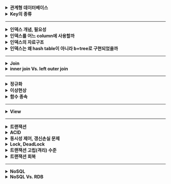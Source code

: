 
<details>
    <summary><b>관계형 데이터베이스</b></summary> 

# 관계형 데이터베이스란?

관계형 데이터베이스란, 데이터를 하나 이상의 행과 열로 이루어진 테이블(또는 '관계')에 저장하고 테이블간 데이터의 고유값(Primary Key)을 참조하여 서로 종속되는 관계를 표현하는 데이터 베이스 구조를 말한다.

## 관계형 데이터베이스는 왜 사용할까

### 관계형 데이터베이스의 이점

- RDB는 테이블 구조를 사용하므로 직관적인 데이터 표현 방법을 제공
- 조인 기능을 활용하여 여러 데이터간의 관계를 쉽게 이해하고, 관련된 데이터에 쉽게 접근할 수 있다.
- 데이터의 `무결성`을 보장하고, `중복을 최소화`할 수 있다.

### 단점

- 기존에 작성된 스키마 변경이 어렵다.
    - 이미 생성된 테이블에서 컬럼의 확장이 어렵다.
    - 새로 추가된 컬럼에 대해서 기존 데이터들에게 기본값이나 null을 할당해야한다.

**※ Reference**

- https://cloud.google.com/learn/what-is-a-relational-database?hl=ko#section-2


</details> 

<details>
    <summary><b>Key의 종류</b></summary> 


# Key

![image](https://user-images.githubusercontent.com/65555299/233393071-618e8537-73e9-4125-a514-75801dc2d188.png)


### 슈퍼키(Super Key)

- `유일성`의 특성을 만족하는 속성 또는 속성들의 집합
- 유일성(uniqueness): 하나의 릴레이션에서 키로 지정된 속성 값이 튜플마다 다를 때 `유일성`을 만족한다.

### 후보키(Candidate Key)

- `유일성`과 `최소성`을 만족하는 속성 또는 속성들의 집합
- 최소성(minimality):
    - 꼭 필요한 최소한의 속성들로 `유일성`을 만족시킬 수 있는지를 나타내는 특성
    - 하나의 속성으로 구성된 키는 당연히 최소성을 만족
- 속성 2개로 이루어진 속성 집합이 `유일성`을 만족하지만, 속성 1개로도 유일성을 만족한다면 해당 속성 집합은 `최소성`을 만족시키지 못하는 것이다.
    - (고객아이디, 고객이름) 은 `유일성`은 만족하나, (고객아이디) 만으로 `유일성`을 만족하므로 (고객아이디, 고객이름) 는 `최소성`을 만족시키지 못함. 따라서 후보키가 될 수 없다.


### 기본키(Primary Key)

- **_후보키 중 선택한 main key로써, 각 row를 유일하게 구분하는 컬럼 또는 컬럼 집합_**
- **_기본키는 널 값을 가질 수 없고, 중복된 값을 가질 수 없다._**
- 기본키는 테이블 당 1개만 지정해야 한다.
- 기본키를 선택하는 기준
    - 널 값을 가질 수 있는 속성이 포함된 후보키는 기본키로 부적합하다.
    - 값이 자주 변경될 수 있는 속성이 포함된 후보키는 기본키로 부적합하다.
        - 값이 변경되면 변경될 때마다 기본키의 값으로 적합한지 확인해야한다.
    - 단순한 후보키를 기본키로 선택한다.
        - 자릿수가 적은 정수나 단순 문자열이 단순한 후보키


### 대체키(Alternate Key)

- 기본키로 선택되지 못한 후보키들

### 외래키(Foreign Key)

- **_다른 테이블의 기본키를 그대로 참조하는 컬럼_**
- _참조되는 릴레이션의 기본키가 아닌 다른 속성을 외래키가 참조한다면 어떻게 될까?_
    - 기본키가 아닌 속성은 튜플을 유일하게 구별하기 어렵기 때문에 참조되는 릴레이션에서 관련있는 튜플을 검색 못할 수도 있다.

### Composite Key

<img width="300" alt="image" src="https://user-images.githubusercontent.com/65555299/233396526-bc7febd2-7d18-43dc-8aac-38fa78aae516.png">

- 테이블에서 튜플을 식별할 수 있는 두 개 이상의 컬럼으로 구성된 후보키를 말한다.

</details> 

---

<details>
    <summary><b>인덱스 개념, 필요성</b></summary>

# 인덱스

**개요**

<img src="https://velog.velcdn.com/images/balparang/post/4ebf9e54-df43-4442-8b22-a4e1e40cb512/image.png" width="400">

위 같은 테이블에서 age가 20인 행을 찾기 위해서 컴퓨터는 모든 row를 순차적으로 탐색할 것이다. 행이 많아진다면 이런 방식은 많은 시간이 소요될 수 밖에 없다.

<img src="https://velog.velcdn.com/images/balparang/post/68a3af2b-f8d9-43c2-8dea-a8145a848b40/image.png" width="400">

따라서 컬럼을 복제해서 정렬해둔 다음에 이분 탐색으로 빠르게 행을 찾아 나간다.

### 인덱스

<img src="https://img1.daumcdn.net/thumb/R1280x0/?scode=mtistory2&fname=https%3A%2F%2Fblog.kakaocdn.net%2Fdn%2FcBQD97%2FbtqKRtpm2pl%2Frmo7jTbiiE9tsSQsUg0JPK%2Fimg.png">

- 인덱스
  - 자료를 쉽고 빠르게 찾을 수 있도록 만든 데이터 구조. 책의 색인을 통해 원하는 정보를 빠르게 찾는 것처럼 인덱스도 그와 같은 역할
- 데이터베이스의 Index
  - _**추가적인 쓰기 작업과 저장 공간을 활용하여 데이터베이스 테이블의 검색 속도를 향상시키기 위한 자료구조**_
  - 원하는 데이터를 빨리 찾기 위해 **_투플의 키 값에 대한 물리적 위치_** 를 기록해둔 자료구조이다.

### Index를 사용하는 이유

- Table에 데이터를 지속적으로 저장하게 되면 내부적으로 순서 없이 쌓이게 된다.
- 특정 조건을 만족하는 데이터를 찾고자 WHERE절을 사용한다면 Table의 ***튜플을 처음부터 끝까지 모두 접근하여 검색조건과 일치하는지 비교하는 과정(=`Table Full Scan`)*** 이 필요하다.
- 특정 컬럼에 대한 Index를 생성해 놓은 경우 해당 속성에 대하여 `search-key`가 정렬되어 저장되어 있기 때문에 조건 검색(SELECT ~ WHERE) 속도가 굉장히 빠르다.

## Index 구조

- 인덱스는 B Tree, B+Tree, Hash, Bitmap 등으로 구현 가능
  - 일반적인 RDBMS는 B+Tree를 주로 사용
- 인덱스를 생성하면 **_특정 컬럼의 값을 기준으로 정렬하여 물리적 위치와 함께 별도 파일에 저장_** 된다.
  - 리프 노드에는 해당 데이터의 저장 위치에 대응하는 rowID(RID, Row Identify, 테이블의 행에 대한 논리적 위치)를 가지고 있어 찾고자 하는 행을 바로 찾을 수 있다.
- 인덱스에 저장되는 속성 값을 `search-key`값이라고 하고, 실제 데이터의 물리적 위치를 저장한 값을 `pointer` 라고 한다.
- **_인덱스는 순서대로 정렬된 `search-key`값과 `pointer`값만 저장하기 때문에 table 보다 적은 공간을 차지한다._**

### Index의 관리

DBMS는 index를 항상 정렬된 상태를 최신으로 유지해야 원하는 값을 빠르게 탐색 가능. 따라서 `INSERT`, `UPDATE`, `DELETE`문이 수행된다면 다음과 같은 연산이 추가적으로 필요하고 그에 따라 오버헤드가 발생한다.

- `INSERT`: 새로운 데이터에 대한 인덱스를 추가한다.
- `UPDATE`: 기존의 인덱스를 `사용하지 않음`으로 처리하고, 갱신된 데이터에 대해 인덱스를 추가한다.
- `DELETE`: 삭제하는 데이터의 인덱스를 `사용하지 않음`으로 처리


## 인덱스의 장단점

### 장점

- **_최대 장점은 검색 속도 향상(`SELECT~WHERE~`)이다._**
  - 데이터 검색 시 모든 튜플을 순차적으로 검색, 비교하는 `Table Full Scan`을 하지 않고 인덱스에 정렬된 데이터를 통해 빠르게 원하는 튜플에 접근 가능
- SELECT문 외에도 UPDATE문이나 DELETE문의 성능도 함께 향상된다. 해당 연산을 수행하려면 해당 대상을 조회해야만 작업을 할 수 있기 때문
  ```sql
  // 'haero'라는 이름을 업데이트 해주기 위해서는 'haero'를 조회해야 한다.
  UPDATE USER SET NAME = `haero77` WHERE NAME = 'haero';
  ```

### 단점 2가지

1. 추가 저장 공간 필요
  - Index를 생성하면 Index 자료구조를 위한 공간이 추가적으로 필요.
  - 보통 테이블 크기의 10% 공간을 차지.
2. 느린 데이터 변경 작업
  - 검색이 아닌 데이터 변경 작업, 즉 `INSERT`, `UPDATE`, `DELETE`가 자주 발생하면 성능이 나빠질 수 있다.
  - 보통 B+Tree 구조의 경우 데이터를 변경할 때마다 트리 구조가 변경될 수 있다. 즉, **_인덱스를 재구성하기 위한 오버헤드가 발생_** 한다.

<br>

# 기타

### 인덱스는 언제 사용하면 좋을까?

- `INSERT`, `UPDATE`, `DELETE가` **_자주 발생하지 않는 컬럼_**
  - 삽입, 수정, 삭제가 빈번한 속성에 인덱스를 걸면 인덱스의 크기가 비대해져서 성능이 오히려 저하되는 역효과 발생
  - `UPDATE`와 `DELETE`는 기존의 인덱스를 삭제하지 않고 `사용하지 않음` 처리를 한다.
    - 어떤 테이블에 `UPDATE`, `DELETE`가 자주 발생한다면 실제 데이터는 10만 건이지만, 인덱스는 100만 건이 넘어가므로 SQL문 처리 시 비대해진 인덱스에 의해 오히려 성능 하락 가능성 있음.
- JOIN이나 WHERE 또는 ORDER BY에 자주 사용되는 컬럼

### 기본키는 인덱스가 필요없다.

Primary Key의 경우 자동으로 정렬이 되어있기 때문에 굳이 인덱스를 만들 필요 없다. 이것을 `클러스터형 인덱스`라고 한다.

---

**※ Reference**

- [index가 뭔지 설명해보세요 (개발면접시간) - 코딩애플](https://www.youtube.com/watch?v=iNvYsGKelYs)
- [[Database] 인덱스(index)란? - 망나니 개발자](https://mangkyu.tistory.com/96)
- [[MySQL] B-Tree로 인덱스(Index)에 대해 쉽고 완벽하게 이해하기 - 망나니개발자](https://mangkyu.tistory.com/286)

---

### 추가적으로 공부해 볼 것

- 왜 JOIN절에 인덱스를 사용하는 것이 좋을까?
- 인덱스 Random Access

---

</details> 

<details>
    <summary><b>인덱스를 어느 column에 사용할까</b></summary> 

## ⭐️⭐️ 인덱스를 어느 컬럼에 사용하는 것이 좋을까?

- 인덱스는 `WHERE` 절에서 ***자주 조회되고, 수정 빈도가 낮으며, 카디널리티는 높고, 선택도가 낮은 컬럼***을 선택해서 설정하는 것이 가장 좋다.

| 기준                 | 적합성                          |
|--------------------|------------------------------|
| 카디널리티(Cardinality) | 높을수록 적합(데이터 중복이 적을수록 적합)     |
| 선택도(Selectivity)   | 낮을수록 적합                      |
| 조회 활용도             | 높을수록 적합(WHERE절에서 많이 사용되면 적합) |
| 수정 빈도              | 낮을 수록 적합                     |

> 💡 `카디널리티`란?
>   - ***데이터가 중복되지 않는 정도***를 뜻한다. 데이터가 중복되지 않을수록 카디널리티가 높다.
>   - 예) 주민등록번호는 중복되는 값이 없으므로 카디널리티가 높다.
>   - 예) 성별의 경우 [Male/Female] 값이 중복되어 카디널리티가 낮다.

> 💡 `선택도`란?
>   - ***데이터에서 특정 값을 잘 골라낼 수 있는 정도***를 뜻한다.
>   - 선택도가 1이면 모든 데이터가 unique함을 의미한다.

### Index를 효과적으로 사용하는 방법

- SELECT WHERE 절에 자주 사용되는 컬럼에 대해 인덱스르 생성하는 것이 좋다.
  - 인덱스는 `SELECT~ WHERE~` 절에서 검색 성능을 향상시키기 위해서 사용한다. 따라서 조회가 발생하지 않으면 인덱스를 사용할 필요가 없다.
- 데이터 수정 빈도가 낮을수록 적합하다.
  - `INSERT`, `UPDATE`, `DELETE` 작업 시 데이터에 변화가 생기므로 인덱스를 재구성하는 오버헤드가 발생한다.
- 데이터 중복이 적은 컬럼에 사용하자
  - 데이터 중복이 많은 컬럼은 인덱스 효과가 별로 없다.
  - 성별의 경우 종류가 Male, Female 두 가지 밖에 없으므로 인덱스를 생성하지 않는 것이 좋다.
  - `선택도(Selectivity)`가 낮을 때 유리(보통 5~10% 이내).
    - ~~🤔 데이터가 이미 잘 골라진다면 인덱스를 사용해서 얻는 효과가 미미하므로?~~
- 데이터의 양이 많을 수록 인덱스로 인한 성능향상이 더 크다.
  - 데이터가 10개 밖에 되지 않으면 `Full Table Scan` 시간이 얼마 걸리지 않는다. 이런 경우 굳이 인덱스를 사용할 필요가 없다.
  - 데이터의 양이 적다면 index의 혜택보단 손해가 더 클 수 있다.
- Join 조건으로 자주 사용되는 컬럼의 경우
- 한 테이블에 인덱스가 너무 많으면 데이터 수정 시 소요되는 시간이 너무 길어질 수 있다. (테이블 당 4~5개 정도 권)

</details> 

<details>
    <summary><b>인덱스의 자료구조</b></summary> 

# 인덱스의 자료구조

## Hash Table

![](https://img1.daumcdn.net/thumb/R1280x0/?scode=mtistory2&fname=https%3A%2F%2Fblog.kakaocdn.net%2Fdn%2FRpMoO%2FbtqKMzdg9TX%2FXYkGt2kqE0hr9rqhHx3o3K%2Fimg.png)

- `해시 테이블`: `Key-Value` 구조로 데이터를 저장하고 빠른 데이터 검색이 필요할 때 유용하다.
- 해시 테이블 기반의 DB 인덱스는 컬럼의 값을 Key로, 데이터의 위치를 Value로 사용하여 컬럼의 값으로 생성된 해시를 통해 인덱스를 구현

### Hash Index가 DB의 Index 구조로 적합하지 않은 이유

- Hash Index는 데이터 검색시 시간복잡도가 O(1)이므로, 데이터 검색 시 속도가 빠르다.
- 단, ***Hash Index의 경우 등호(`=`)연산에만 특화되었으므로, DB 인덱스에서 사용하기에는 제한적***이다.
- _**데이터가 조금이라도 달라지면 Hash Function은 다른 Hash값을 생성하므로, 부등호 연산(>, <)이 자주 사용되는 DB 검색에선는 Hash Index 가 적합하지 않다.**_
- 예) "나는"으로 시작하는 모든 데이터를 검색하기 위한 쿼리문은 인덱스의 혜택을 전혀 받지 못한다. 따라서 일반적으로 DBMS는 `B+Tree` 자료구조를 이용한다.

# B+Tree Index

### BST

<img src="https://velog.velcdn.com/images/balparang/post/dccce2c7-d551-4c48-b6a1-9a935b0e3f25/image.png" width="500">

### B Tree (B 트리)

<img src="https://velog.velcdn.com/images/balparang/post/0ae593cc-1541-479c-81fc-7a139c8fa418/image.png" width="500">

- BST 구조에서 노드마다 데이터를 2개 이상 저장하여 검색 속도를 강화
- BST 에서는 2번의 이동으로 1~7 이동 가능했지만 B-Tree를 이용하여 두 번의 이동으로 1~13 검색이 가능해졌다.

## B+Tree

<img src="https://velog.velcdn.com/images/balparang/post/12b5d094-5a4c-4d53-a149-bb990ffc5243/image.png" width="500">

<img src="https://velog.velcdn.com/images/balparang/post/0c36112b-1c74-4f73-b1d9-5f8515ce9192/image.png" width="500">

- DB의 인덱스를 위해 **_자식 노드가 2개 이상인 B-Tree를 개선시킨 자료구조._**

> 참고) B+Tree의 B는 Balance!

### B+Tree가 DB Index를 위한 자료구조로 적합한 이유

1. **_항상 정렬된 상태를 유지하여 부등호 연산에 유리하다._**
2. 데이터 탐색뿐 아니라, 삽입/수정/삭제 시에도 항상 O(logN)의 시간 복잡도를 갖는다.

<img src="https://velog.velcdn.com/images/balparang/post/ed1f3105-d35f-4c6a-8995-391a71cbbe4d/image.png">

`박현지`보다 작은 값들을 가리키는 포인터를 저장 & `박현지`보다 크거나 같은 값들을 가리키는 포인터를 저장

### B+Tree 실제 구조

<img src="https://velog.velcdn.com/images/balparang/post/364b227f-7c26-43f5-808e-405938ee0f80/image.png">

- 리프노드만 데이터를 갖는다. 리프노드가 아닌 노드는 데이터가 아니라 어디로 이동해야할지 가이드(=포인터)만 갖는다.
- 리프노드에는 데이터들이 `search-key`를 기준으로 정렬되어있다.
- _**리프노드는 LinkedList로 연결되어 범위 검색이 쉬워진다.**_
  - B-Tree 의 경우 범위를 벗어나는 데이터를 검색할 경우 상위 노드로 이동해서 데이터가 있는 노드로 이동해야한다.
  - B+Tree는 데이터 노드의 범위를 벗어나는 데이터를 검색할 경우 상위 노드로 이동하지 않고 다음 데이터 노드로 이동하면 된다.
- 부등호가 있는 `SELECT WHERE` 절 동작 예시
  - `SELECT * FROM STUDENT WHERE 이름 >= '배준석';` 실행
  - 루트노드 `박현지` 로 이동
  - `배준석`이 비교대상 `박현지`보다 크므로 오른쪽 포인터 타고 뎁스가 1인 노드로 이동
  - `배준석`이 비교대상 `정재헌`보다 작으므로 왼쪽 포인터 타고 리프노드로 이동
  - 이름이 `배준석` 이상인 데이터를 SELECT

---

**※ Reference**

- [index가 뭔지 설명해보세요 (개발면접시간) - 코딩애플](https://www.youtube.com/watch?v=iNvYsGKelYs)
- [[Database] 인덱스(index)란? - 망나니 개발자](https://mangkyu.tistory.com/96)
- [[MySQL] B-Tree로 인덱스(Index)에 대해 쉽고 완벽하게 이해하기 - 망나니개발자](https://mangkyu.tistory.com/286)

</details> 

<details>
    <summary><b>인덱스는 왜 hash table이 아니라 b+tree로 구현되었을까</b></summary>


### 🆀 데이터를 검색을 할 때 해시 테이블의 시간복잡도는 O(1)이고 B+Tree는 O(logN)으로 더 느린데 왜 인덱스는 해시 테이블이 아니라 B+Tree로 구현되었을까요?

- Hash Index의 경우 등호연산에만 특화되어있다.
- 조금이라도 다른 데이터에 대해서 다른 해시값을 가지므로, 부등호 연산이 많은 DB검색에는 적합하지 않다.
- B+Tree 의 경우 데이터가 저장되는 리프노드가 LinkedList로 연결되어있다. 따라서 범위 검색시 다음 리프노드로 바로 이동할 수 있다.
  - 즉, 부등호 연산이 많은 DB검색에 적합하다.


</details> 

---

<details>
    <summary><b>Join</b></summary> 

# 조인

- 조인(Join): 두 테이블의 공통 컬럼을 기준으로 컬럼 값이 같은 튜플을 수평으로 결합하는 연산
- 두 테이블을 카티전 프로덕트 연산 후 셀렉션 연산을 한 것으로 정의할 수 있다.

- 기본 조인 연산
  - 세타조인
  - 동등조인
  - 자연조인
- 확장된 조인 연산
  - 세미조인
  - 외부조인

## 조인 종류

### 세타조인

- 조인에 참여하는 두 릴레이션의 속성값을 비교하여 조건을 만족하는 투플만 반환
- 세타조인의 '조건': {=, !=, <=, >=, <, >} 중 하나

### 동등조인(=내부조인. inner join)

- 세타조인에서 `=` 연산자를 사용한 조인
- 주로 한 테이블의 기본키와 다른 테이블의 외래키가 같을 때를 조건으로 조인 연산을 수행

### 자연조인

- 동등조인(내부조인)에서 조인에 참여한 속성이 두 번 나오지 않도록 두 번째 속성을 제거한 결과를 반환

### 외부조인

- 자연조인 시 자연 조인에 실패한 투플을 모두 보여주되 _**값이 없는 속성에는 널 값을 채워 반환**_.

### 세미조인

- 자연조인을 한 후 두 릴레이션 중 한쪽 릴레이션의 결과만 반환
- 기호에서 닫힌 쪽 릴레이션의 투플만 반환
  - R ⋉ S: R쪽 릴레이션의 투플만 반환

</details>

<details>
    <summary><b>inner join Vs. left outer join</b></summary> 

- Join 이란 두 개 이상의 테이블을 서로 연결하여 하나의 결과를 만들어 보여주는 것
- inner join 은 두 테이블에 모두 있는 내용만 join되는 방식
- left outer join 은 왼쪽 테이블의 모든 행에 대해서 join 진행
  - 왼쪽 테이블에만 있고 오른쪽 테이블에는 없는 튜플에 대해서는 컬럼값을 null로 표현

<img src="https://velog.velcdn.com/images/balparang/post/51006d45-4ceb-4bce-b974-fbd6c80541fa/image.png" width="500">

</details>

---

<details>
    <summary><b>정규화</b></summary> 

# 정규화

## 정규화란?

- DB설계 과정에서, 잘못 설계된 테이블에 대해 삽입, 삭제, 수정 작업을 하면 이상현상이 발생한다. 이상현상은 DB의 일관성을 훼손하여 `데이터의 무결성`을 깨뜨리는데, 이를 해결하기위해 `함수 종속성`을 파악하여 몇 가지 규칙에 따라 테이블을 분해해야한다. 이와 같이 잘못 설계된 테이블을 수정하여 정상으로 만드는 과정을 정규화라 한다.


## 기본 정규형과 정규화 과정

### 정규화 개념

- 함수 종속성을 이용하여 **릴레이션을 연관성이 있는 속성들로만 구성되도록 분해**해서, 이상 현상이 발생하지 않는 올바른 릴레이션으로 만들어나가는 과정을 `정규화`라고 한다.
- 정규화의 기본 목표는 관련이 없는 함수 종속성은 별개의 릴레이션으로 표현하는 것이다.

- 기본 정규형: 제 1, 2, 3 정규형 + 보이스 코드 정규형
- 고급 정규형: 제 4, 5 정규형

### 제 1정규형

- **_릴레이션의 모든 속성 값이 원자값을 가지면 제1 정규형이라고 한다._**
- 모든 속성이 원자값을 가지도록 여러개의 튜플로 분리

### 제2 정규형

- **_릴레이션이 제1 정규형이고, 기본키가 아닌 모든 속성이 기본키에 완전 함수 종속일 때 제2 정규형이라고 한다._**
- PK가 복합키(Composite Primary Key)로 구성된 경우 2차 정규화를 고려해볼 수 있다.
- 릴레이션의 키가 복합키일 때, 복합키의 일부분이 다른 속성이 결정자인지 여부를 판단하는 것
- 릴레이션의 부분 함수 종속을 제거하고 모든 속성이 기본키에 완전 함수 종속되도록 한다.

<img src="https://velog.velcdn.com/images/balparang/post/95407aaf-9b30-457b-ab6e-be9dabe4e88a/image.png">

- 제2 정규형에 속하더라도, 이상현상이 발생할 수 있다.
  - 함수 종속성이 여러개면 삽입 이상, 갱신 이상, 삭제 이상 발생 가능하다.
    - bronze 등급을 추가하고 싶은데 개체 무결성 제약조건을 위배한다.

### 제3 정규형

- **_릴레이션이 제2 정규형에 속하고, 기본키가 아닌 모든 속성이 기본키에 이행적 함수 종속이 되지 않으면 제3 정규형에 속한다._**
- 릴레이션에서 이행적 함수 종속을 제거해서, 모든 속성이 기본키에 이행적 함수 종속이 되지 않도록 릴레이션을 분해한다.
- PK에 의존하지 않고, 일반 컬럼에 의존하는 컬럼을 분리한다.

> 💡 `이행적 함수 종속`이란? <br><br>
> <img src="https://velog.velcdn.com/images/balparang/post/4860d6af-e29d-479b-8381-e6a84cae070d/image.png" >
> <br>
> 3개의 속성 집합 X, Y, Z에 대해 X가 Y의 결정자이고 Y가 Z의 결정자인 경우를 이행적 함수 종속 되었다고 한다.


### 보이스/코드(BCNF) 정규형

- **_릴레이션의 함수 종속 관계에서 모든 결정자가 후보키이면 보이스/코드 정규형에 속한다._**

![](https://velog.velcdn.com/images/balparang/post/57db6451-5d36-4f15-aec6-41a41c314e64/image.png)

- 모든 속성이 원자값을 가진다 -> 제1 정규형
- 기본키가 아닌 속성이 기본키(복합키)에 완전 함수 종속된다. -> 제2 정규형
- 기본키가 아닌 속성이 기본키에 이행적 함수 종속되지 않는다. -> 제3 정규형

![](https://velog.velcdn.com/images/balparang/post/06cd5b0b-cfb7-4413-8f10-771d40db42b7/image.png)

- 결정자 `담당강사번호`는 후보키가 아니다.

### 무손실 분해

릴레이션을 분해할 때 `무손실 분해` 규칙을 지키며 분해해야 한다.

**무손실 분해란?**

- 분해된 릴레이션들을 자연 조인하여 분해 전의 릴레이션으로 다시 복원할 수 있어야한다는 규칙
- 릴레이션이 의미상 동등한 릴레이션들로 분해되어야 하고, 릴레이션을 분해했을 때 정보 손실이 발생하지 않아야한다.
- 분해된 릴레이션의 관계를 유지하기 위해 분해된 릴레이션에 공통 속성을 한 개 이상 둔다.
  - 공통 속성은 분해된 릴레이션을 다시 원래의 릴레이션으로 복원할 때 조인 속성으로 사용한다.

---

※ Reference

- [제 1-2-3 정규화 & 역정규화 기법 💯 정리](https://inpa.tistory.com/entry/DB-%F0%9F%93%9A-%EC%A0%9C-1-2-3-%EC%A0%95%EA%B7%9C%ED%99%94-%EC%97%AD%EC%A0%95%EA%B7%9C%ED%99%94#%EC%97%AD%EC%A0%95%EA%B7%9C%ED%99%94)
- 데이터베이스 개론 2판 - 김연희 저
- https://dodo000.tistory.com/21

---

## 🗣️ 면접질문

### Q. 정규화란?

- 테이블이 잘못 설계되면 삽입, 수정, 삭제 연산 시 `이상현상`이 발생
- 속성간의 함수 종속성을 파악하여 테이블을 분리하여 `이상현상`을 제거해나가는 과정

### Q. 정규화 장단점

- 장점: 이상현상이 없음. 즉 데이터 불일치나 중요한 정보가 연쇄적으로 삭제되는 일을 방지
- 단점: 정규화를 너무 심하게 하면 조인 성능 문제

### Q. 역정규화를 하는 이유?

역정규화란 정규화를 통해 분리되었던 릴레이션에서 중복을 허용하고 다시 통합하거나 분할하여 구조를 재조정하는 과정입니다. 정규화된 릴레이션은 하나의 릴레이션을 분해하기 때문에 원하는 자료가 하나의 릴레이션에 존재하지 않아 외래키를 이용해 참조해야하는 상황이 잦아집니다. 이는 데이터베이스에 저장된 자료를 검색하는 시간을 증가시키며 성능을 저하시킬 수 있습니다. 따라서 데이터베이스의 물리적 설계 과정에서 성능을 향상시키기 위해 역정규화를 실행합니다. 역정규화의 종류로는 릴레이션 역정규화, 속성 역정규화가 있습니다.

</details>

<details>
    <summary><b>이상현상</b></summary>

## 이상 현상

- 테이블에 투플을 삽입할 때 부득이하게 널 값이 입력되거나, 삭제 시 연쇄삭제 현상이 발생하거나, 수정 시 일관성이 훼손되는 현상


_학생수강 테이블_

| 학생번호 | 학생 이름 | 학과   | 주소       | 강좌이름   | 강의실     |
|------|-------|------|----------|--------|---------|
| 501  | 박지성   | 컴퓨터과 | 영국 맨체스타  | 데이터베이스 | 공학관 110 |
| 401  | 김연아   | 체육학과 | 대한민국 서울  | 데이터베이스 | 공학관 110 |
| 402  | 장미란   | 체육학과 | 대한민국 강원도 | 스포츠경영학 | 체육관 103 |
| 502  | 추신수   | 컴퓨터과 | 미국 클리블랜드 | 자료구조   | 공학관 111 |
| 501  | 박지성   | 컴퓨터과 | 영국 맨체스타  | 자료구조   | 공학과 111 |

### 이상 현상 종류

- **삽입 이상**
  - 새로운 투플 삽입 시 특정 속성에 해당하는 값이 없어 널 값을 입력해야하는 현상
  - 집계함수는 NULL값을 제외하고 연산하므로, 집계함수 사용시 의도와 다른 결과를 만들 수 있다.

| 학생번호 | 학생 이름 | 학과   | 주소      | 강좌이름 | 강의실  |
|------|-------|------|---------|------|------|
| ...  | ...   | ... | ... | ... | ... |
| 403  | 박세리   | 체육학과 | 대한민국 대전 | NULL | NULL |


- **갱신 이상**
  - 투플 수정 시 중복된 데이터의 일부만 수정되어 데이터의 불일치 문제가 일어나는 현상

| 학생번호 | 학생 이름 | 학과   | 주소      | 강좌이름   | 강의실     |
|------|-------|------|---------|--------|---------|
| 501  | 박지성   | 컴퓨터과 | 영국 맨체스타 | 데이터베이스 | 공학관 110 |
| 501  | 박지성   | 컴퓨터과 | 대한민국 서울 | 자료구조   | 공학과 111 |


- **삭제 이상**
  - 투플 삭제 시 같이 저장된 다른 정보까지 연쇄적으로 삭제되는 현상.

    | 학생번호 | 학생 이름 | 학과   | 주소       | 강좌이름   | 강의실     |
            |------|-------|------|--------|--------|---------|
    | 402  | 장미란   | 체육학과 | 대한민국 강원도 | 스포츠경영학 | 체육관 103 |
    - 장미란 학생이 스포츠경영학 과목을 취소해서 투플을 삭제했는데 학생이름, 학과, 주소 정보까지 사라진다.



</details>

<details>
    <summary><b>함수 종속</b></summary>


## 함수 종속성


## 함수 종속

- 정규화를 수행하려면 먼저 릴레이션을 구성하는 속성들 간의 관련성을 판단할 수 있어야한다.
- 정규화 과정에서 고려해야하는 속성들 간의 관련성을 `함수적 종속성`(이하 함수 종속성) 이라고 한다.
- 일반적으로 **릴레이션에 함수적 종속성이 하나 존재하도록 정규화**를 통해 릴레이션을 분해한다.


### 함수적으로 종속되어있다

- 릴레이션을 구성하는 속성들의 부분집합을 X, Y라 할 때, 릴레이션 내의 모든 튜플에서 하나의 X값에 대한 Y값이 항상 하나면 `X가 Y를 함수적으로 결정한다` 또는 `Y가 X에 함수적으로 종속되어있다` 라고 한다. 이렇게 함수적으로 종속하는 성질을 `함수 종속성`이라고 한다.

### 완전 함수 종속과 부분 함수 종속

![](https://velog.velcdn.com/images/balparang/post/53ceb145-0c8a-444c-b53d-96e73ea0f5f0/image.png)

_당첨여부는 {고객아이디, 이벤트번호}에 완전 함수 종속 되어있고, 고객이름은 {고객아이디, 이벤트 번호}에 부분 함수 종속되어있다._

- 완전 함수 종속
  - 속성 집합 Y가 속성 집합 X에 함수적으로 종속되어 있지만, 속성 집합 X 전체에 종속된 것이지 일부분에 종속된 것이 아님을 의미
- 부분 함수 종속
  - 속성 집합 Y가 속성 집합 X 전체가 아닌 일부분으로 함수적으로 종속됨을 의미
  - `결정자`가 여러 개의 속성들로 구성되어있어야 한다.

</details>

---

<details>
    <summary><b>View</b></summary> 


# 뷰

## 뷰의 개념

- 다른 테이블을 기반으로 만들어진 가상 테이블
- 일반 테이블과 달리 데이터를 실제로 저장하고 있지 않다.
- 기본 테이블(물리적인 테이블)을 통해 뷰를 만들거나, 이미 만들어진 뷰를 통해 새로운 뷰를 만들 수 있다.

### 뷰를 통한 기본 테이블의 변화는 제한적이다.

- 검색 연산은 모든 뷰에 수행할 수 있다.
  - 뷰에 대한 SELECT 문이 내부적으로 기본 테이블에 대한 SELECT 문으로 변환
- 뷰에 대해 삽입, 수정, 삭제 연산을 하면 기본 테이블이 변한다.
- ***어떤 튜플을 어떻게 변경해야 할지 명확히 제시하지 못하는 뷰는 변경이 불가능***하다.
  - 기본키를 구성하는 속성이 포함되지 않은 뷰
  - 집계 함수로 새로 계산된 내용을 포함하고 있는 뷰

## 뷰의 장단점

### 장점

1. 질의문을 좀 더 쉽게 작성할 수 있다.
  - 뷰를 미리 만들어 놓으면 사용자가 WHERE 절 없이 뷰를 검색해도 특정 조건을 만족하는 데이터를 바로 검색 가능
2. 데이터의 보안 유지에 도움이 된다.
  - 뷰를 미리 만들어 사용자가 자신에게 제공된 뷰를 통해서만 데이터에 접근 가능하도록 권한을 설정. 데이터를 사용자로부터 보호 가능.
3. 데이터를 좀 더 편리하게 관리 가능.
  - 사용자는 제공된 뷰에 포함되지 않은 기본테이블을 신경 쓸 필요 없다.
  - 제공된 뷰와 관련 없는 다른 테이블의 변화에도 영향을 받지 않는다.

### 단점
- 삽입, 수정, 삭제 연산 시 기본 테이블이 변경될 수 있으므로 주의 해서 사용

## 기타

### 뷰를 삭제하더라도 기본 테이블은 영향을 받지 않는다.

- 뷰를 통해 데이터를 삭제할 때 테이블에 영향이 가는 것이지, 뷰 자체를 삭제한다고 해서 테이블이 영향 받지는 않는다.

</details>

---

<details>
    <summary><b>트랜잭션</b></summary> 


# 트랜잭션

## 트랜잭션이란?

- **_DBMS에서 데이터를 다루는 논리적인 작업 단위_**
- DB의 `무결성`을 유지하며 DB의 상태를 변화시키는 기능 수행
- 트랜잭션이 필요한 이유
  - DB에서 데이터를 다룰 때 장애가 일어나는 경우, 트랜잭션은 ***장애 발생 시 데이터를 복구하는 작업의 단위가 된다.***
  - DB에서 **_여러 작업이 동시에 같은 데이터를 다룰 때, 트랜잭션은 이 작업을 서로 분리하는 단위가 된다._**
- 예) _은행 시스템에서 A에게 100만원을 출금해서 B에게 입금할 때 장애가 생겨 B에게 100만원이 입금이 되지 않았다._
  - 이런 상황은 전산시스템의 치명적인 오류
  - 이처럼 예상치 못하게 데이터 부정합이 발생하는 경우 다시 원상복귀시켜야한다.
  - 출금을 했으면 입금을 마치든지, 아니면 아예 없던 일이 되어야한다.


### 트랜잭션 상태

![](https://blog.kakaocdn.net/dn/bbYMDH/btrbOsjZF2N/le9kHXH4DkZIb67wbfoFw0/img.png)

- 활동(Active)
  - 트랜잭션이 수행되기 시작하여 현재 수행 중인 상태를 활동 상태라고한다.
- 부분완료(Partially Committed)
  - 트랜잭션 수행은 완료되었지만 트랜잭션 수행 결과를 DB에 반영하지 않은 상태
- 완료(Committed)
  - `부분완료` 상태에서 DBMS가 최종적으로 변경내용을 DB에 기록하면 `완료(committed)`상태가 된다.
- 실패(Failed)
  - 트랜잭션을 중간에 중단했거나, 부분완료 상태에서 변경 내용을 DB에 저장하지 못한 상태.
- 철회(Aborted)
  - 트랜잭션을 수행하는데 실패하여, rollback 연산을 수행한 상태
  - 트랜잭션이 `철회` 상태가 되면 트랜잭션이 수행되기 전의 상태로 원상복구한다.

---

**※ Reference**

- [MySQL로 배우는 데이터베이스 개론과 실습](http://www.yes24.com/Product/Goods/77724190)

---

## 🗣️ 면접 대비

### Q. 트랜잭션이란?

- 트랜잭션이란 데이터베이스 내에서 수행되는 작업의 최소 단위
- 데이터베이스의 무결성을 유지하며 DB의 상태를 변화시키는 기능 수행
  - `무결성`: 데이터베이스에 저장된 데이터의 정확성을 지키는 것
- 트랜잭션은 하나 이상의 쿼리를 포함해야하고, ACID라고 불리는 원자성, 일관성, 고립성, 지속성 4가지 규칙을 만족해야한다.

### Q. ACID 원칙?

### Q. COMMIT과 ROLLBACK에 대해 설명해보세요.

- 데이터베이스는 `COMMIT` 과 `ROLLBACK` 명령어를 통해 데이터 무결성을 보장한다.
- `COMMIT`이란 트랜잭션 작업을 완료했다고 확정하는 명령어이다.
  - 트랜잭션 작업 내용을 실제 DB에 저장하고, DB가 변경된다.
- `ROLLBACK`은 작업 중 문제가 발생했을 때, 트랜잭션 처리과정에서 발생한 변경 사항을 취소하고, 이전 `COMMIT`의 상태로 되돌린다.

### Q. ACID 원칙 중, Durability를 DBMS는 어떻게 보장하나요?

### Q. 트랜잭션을 사용해 본 경험이 있나요? 어떤 경우에 사용할 수 있나요?

### Q. DeadLock이 뭔지 설명해주세요.

- DeadLock이란 여러 트랜잭션들이 각각 자신의 데이터에 대하여 락을 획득한 상태에서, 상대방 데이터 대하여 접근하고자 대기를 할 때 교차 대기를 하게 되면서 서로 영원히 기다리는 상태를 말한다.

### Q. Deadlock 을 해결하려면 어떻게 해야 하나요?

- 각 트랜잭션이 실행되기 전에  사용될 모든 데이터를 미리 Locking 해주는 `예방 기법`
- 자원 할당시 time stamp를 사용하여 데드락이 발생하지 않도록 하는 `회피하는 기법`
- 데드락이 발생하면 이를 감지하고 회복시키는 `탐지/회복 기법`

모든 DBMS가 4개의 레벨을 모두 구현하고 있나요? 그렇지 않다면 그 이유는 무엇일까요?
만약 MySQL을 사용하고 있다면, (InnoDB 기준) Undo 영역과 Redo 영역에 대해 설명해 주세요.
그런데, 스토리지 엔진이 정확히 무엇을 하는 건가요?




</details> 

<details>
    <summary><b>ACID</b></summary> 

## 트랜잭션의 성질 - ACID 원칙

트랜잭션은 데이터베이스의 무결성을 유지하기 위해 원자성, 일관성, 고립성, 지속성의 성질을 갖는다.

### Atomicity(원자성)

- 트랜잭션에 포함된 작업은 _**전부 수행되거나, 아니면 전부 수행되지 않아야 한다**_(`all or nothing`)라는 원칙
- 트랜잭션 중간에 장애가 발생하면 롤백을 통해 원자성을 보장한다.

### Consistency(일관성)

- 트랜잭션을 수행하기 전이나 수행한 후나 데이터베이스는 항상 일관된 상태를 유지해야한다.
- 테이블이 생성될 때 CREATE 문과 ALTER 테이블 문의 무결성 제약조건을 통해 명시된다.
- 일관된 상태란?
  - 일관성 조건은 데이터베이스를 사용하는 상황에 따라 다르다.
  - 계좌이체 상황에서 A계좌에서 돈을 인출에서 B계좌에 입금한다고 해보자. 각 계좌에는 10만원씩 들어있다고 했을 때, 두 계좌의 금액 총합은 20만언이어야 한다. 이 때 `계좌의 합이 20만원이어야 한다`라는 것이 일관성 조건이 된다.
  - 트랜잭션 도중에 A계좌에서 만 원을 인출하고 B계좌에 입금하지 않은 시점에서는 두 계좌의 합이 20만원이 아니라 19만원이 된다. 즉 일관성을 일시적으로 지키지 못한 상태가 된다.
  - 트랜잭션을 마치고 나면 다시 두 계좌의 합은 20만원이 된다. 즉 일관성 조건을 만족시킨다.
- 송금 전후 모두 잔액의 Data Type이 Integer이어야 한다는 것이 일관성의 한 예가 될 수 있다.

### Isolation(격리성)

- 여러 트랜잭션은 동시에 수행되는데, 이 때 수행 중인 트랜잭션에 다른 트랜잭션이 끼어들어 변경 중인 데이터 값을 훼손하는 일이 없어야함을 의미.
- 여러 트랜잭션이 같은 데이터를 동시에 읽고 쓸 경우, 변경 중인 데이터를 다른 트랜잭션이 사용하면 데이터의 일관성이 훼손될 수 있다.
- DBMS는 `동시성 제어` 또는 `트랜잭션 고립 수준에 따라 트랜잭션의 상호 간섭을 완화`시키는 방법을 통해 고립성을 보장한다.
  - 동시성 제어: 동시에 수행되는 트랜잭션이 동일한 데이터를 가지고 충돌하지 않도록 제어
- `고립성 현상`: 여러 트랜잭션이 동시에 수행될 때 상호 간섭이나 데이터 충돌이 일어나지 않는 현상

### Durability(지속성)

- 트랜잭션이 정상적으로 완료된 데이터는 반드시 데이터베이스에 저장되어야함을 의미.
- 트랜잭션이 완료되어 저장된 데이터베이스는 저장 후에 생기는 정전, 장애, 오류에 영향을 받지 말아야한다.
- DBMS는 `회복 기능`을 통해 DB를 원래 상태로 복구하여 `지속성`을 보장한다.

### 트랜잭션의 특성을 지원하는 DBMS의 기능

- DBMS의 회복 기능과 병행 제어 기능을 통해 ACID를 보장한다.
- 회복 기능 👉 원자성, 지속성
- 병행 제어 기능 👉 일관성, 격리성


</details> 

<details>
    <summary><b>동시성 제어, 갱신손실 문제</b></summary> 
</details>

<details>
    <summary><b>Lock, DeadLock</b></summary> 
</details>

<details>
    <summary><b>트랜잭션 고립(격리) 수준</b></summary> 
</details> 

<details>
    <summary><b>트랜잭션 회복</b></summary> 
</details> 

--- 

<details>
    <summary><b>NoSQL</b></summary> 
</details>

<details>
    <summary><b>NoSQL Vs. RDB</b></summary> 
</details>